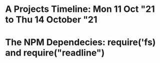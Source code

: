 # A Projects Timeline: Mon 11 Oct "21 to Thu 14 October "21
# The NPM Dependecies: require('fs) and require("readline")
